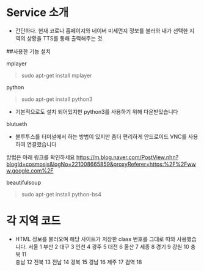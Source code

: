 

# Service 소개
 - 간단하다. 현재 코로나 홈페이지와 네이버 미세먼지 정보를 불러와 내가 선택한 지역의 상황을  TTS를 통해
  출력해주는 것.
 



##사용한 기능 설치

mplayer

> sudo apt-get install mplayer

python

> sudo apt-get install python3
 - 기본적으로도 설치 되어있지만 python3를 사용하기 위해 다운받았습니다

blutueth

 - 블루투스를 터미널에서 하는 방법이 있지만 좀더 편리하게 안드로이드 VNC를 사용하여 연결했습니다

방법은 아래 링크를 확인하세요
https://m.blog.naver.com/PostView.nhn?blogId=cosmosjs&logNo=221008665859&proxyReferer=https:%2F%2Fwww.google.com%2F

beautifulsoup 

> sudo apt-get install python-bs4




# 각 지역 코드
 - HTML 정보를 불러오며 해당 사이트가 저장한 class 번호를 그대로 따와 사용했습니다.
서울 1 
부산 2 
대구 3 
인천 4 
광주 5 
대전 6 
울산 7 
세종 8 
경기 9 
강원 10 
충북 11  
충남 12 
전북 13 
전남 14 
경북 15 
경남 16 
제주 17 
검역 18 



